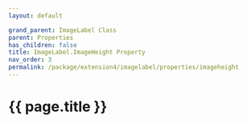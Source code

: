 ```yaml
---
layout: default

grand_parent: ImageLabel Class
parent: Properties
has_children: false
title: ImageLabel.ImageHeight Property
nav_order: 3
permalink: /package/extension4/imagelabel/properties/imageheight
---
```

# {{ page.title }}